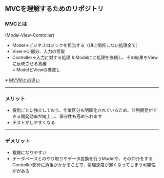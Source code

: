 ## MVCを理解するためのリポジトリ

### MVCとは
(Model-View-Controller)
- Model→ビジネスロジックを担当する（UIに関係しない処理全て）
- View→UI部分、入力の受取
- Controller→入力に対する処理 & Modelにに処理を依頼し、その結果をViewに反映させる責務  
= ModelとViewの橋渡し 

※ [MVVMとの違い](https://github.com/reeen-git/MVVM_Practice#mvc%E3%81%A8%E3%81%AE%E9%81%95%E3%81%84)
__________________
### メリット
- 役割ごとに独立しており、作業区分も明確化されているため、並列開発ができる開発効率が向上し、保守性も高められます
- テストがしやすくなる

_________________
### デメリット
- 複雑になりやすい
- データベースとのやり取りやデータ変換を行うModelや、その仲介をするController部分に負担がかかることで、処理速度が遅くなってしまう可能性ががある
